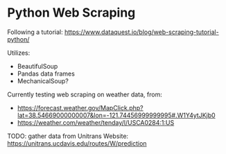 # Python Web Scraping
Following a tutorial: https://www.dataquest.io/blog/web-scraping-tutorial-python/

Utilizes:
- BeautifulSoup
- Pandas data frames
- MechanicalSoup?

Currently testing web scraping on weather data, from:
- https://forecast.weather.gov/MapClick.php?lat=38.54669000000007&lon=-121.74456999999995#.W1Y4ytJKjb0
- https://weather.com/weather/tenday/l/USCA0284:1:US

TODO: gather data from Unitrans Website: https://unitrans.ucdavis.edu/routes/W/prediction